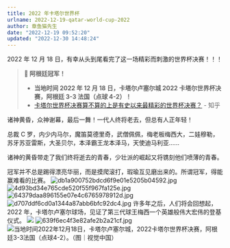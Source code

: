 ```yaml
---
title: 2022 年卡塔尔世界杯
urlname: 2022-12-19-qatar-world-cup-2022
author: 章鱼猫先生
date: "2022-12-19 09:52:20"
updated: "2022-12-30 14:48:24"
---
```


2022 年 12 月 18 日，有幸从头到尾看完了这一场精彩而刺激的世界杯决赛！！！

> **📢 阿根廷冠军！**
>
> - **当地时间 2022 年 12 月 18 日，卡塔尔卢塞尔城 2022 卡塔尔世界杯决赛，阿根廷 3-3 法国（点球 4-2）！**
> - [卡塔尔世界杯决赛算不算的上是有史以来最精彩的世界杯决赛？](https://www.zhihu.com/question/573022232) - 知乎

诸神黄昏，众神谢幕，最后一舞！一代人终将老去，但总有人正年轻！

总裁 C 罗，内少内马尔，魔笛莫德里奇，武僧佩佩，梅老板梅西大，二娃穆勒，苏牙苏亚雷斯，大圣贝尔，本泽霸王龙本泽马，天使迪马利亚......

诸神的黄昏带走了我们终将逝去的青春，少壮派的崛起又将镌刻他们喷薄的青春。

冠军并不总是踢得漂亮华丽，而是摸爬滚打，瑕瑜互见磨出来的。所谓冠军，得能赢难看的比赛。
![db1a900752bdcd6f9e01e5205b04592.jpg](https://shub-1251708715.cos.ap-guangzhou.myqcloud.com/elog-notebook-img/FkIaltEbQhb2b7VfLeU5zACnb7V3.jpeg) ![4d93bd34e765cde520f55f967fa125e.jpg](https://shub-1251708715.cos.ap-guangzhou.myqcloud.com/elog-notebook-img/FgZDzx8D139g-zIBiyqQRiZbeoTP.jpeg) ![64379daa896155e07e4c6765978912d.jpg](https://shub-1251708715.cos.ap-guangzhou.myqcloud.com/elog-notebook-img/FsLzXEtELxz2ZWRztvfXW7Cp0wc5.jpeg) ![d707ddf6cd0a1344a87abb6bfc92dc4.jpg](https://shub-1251708715.cos.ap-guangzhou.myqcloud.com/elog-notebook-img/FnhvPBlAAJ8Ugpgnng_qigd2hY90.jpeg)
许多年之后，人们将会回想起，2022 年，卡塔尔卢塞尔球场，见证了第三代球王梅西一个英雄般伟大宏伟的登基仪式。
![](https://shub-1251708715.cos.ap-guangzhou.myqcloud.com/elog-notebook-img/FnOmHGipGvbSj2W8T5888fOvKj4H.jpeg)
![639f6ec4f3e82afe2b2a21cf.jpg](https://shub-1251708715.cos.ap-guangzhou.myqcloud.com/elog-notebook-img/FgpnSQ6T-y3a1H2pzo7GkfT0PnU6.jpeg)
![当地时间2022年12月18日，卡塔尔卢塞尔城，2022卡塔尔世界杯决赛，阿根廷3-3法国（点球4-2）。（图｜视觉中国）](https://shub-1251708715.cos.ap-guangzhou.myqcloud.com/elog-notebook-img/FpBazmmmMeqI0jI_GLYIfZrbinU6.jpeg "当地时间2022年12月18日，卡塔尔卢塞尔城，2022卡塔尔世界杯决赛，阿根廷3-3法国（点球4-2）。（图｜视觉中国）")
